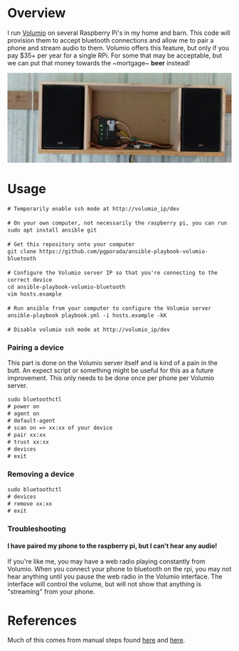 # Overview
I run [Volumio](https://volumio.org/) on several Raspberry Pi's in my home and barn. This code will provision them to accept bluetooth connections and allow me to pair a phone and stream audio to them. Volumio offers this feature, but only if you pay $35+ per year for a single RPi. For some that may be acceptable, but we can put that money towards the ~mortgage~ **beer** instead!

![](imgs/radio.png)

# Usage

    # Temporarily enable ssh mode at http://volumio_ip/dev

    # On your own computer, not necessarily the raspberry pi, you can run
    sudo apt install ansible git

    # Get this repository onto your computer
    git clone https://github.com/pgporada/ansible-playbook-volumio-bluetooth

    # Configure the Volumio server IP so that you're connecting to the correct device
    cd ansible-playbook-volumio-bluetooth
    vim hosts.example

    # Run ansible from your computer to configure the Volumio server
    ansible-playbook playbook.yml -i hosts.example -kK

    # Disable volumio ssh mode at http://volumio_ip/dev

### Pairing a device
This part is done on the Volumio server itself and is kind of a pain in the butt. An expect script or something might be useful for this as a future improvement. This only needs to be done once per phone per Volumio server.

    sudo bluetoothctl
    # power on
    # agent on
    # default-agent
    # scan on => xx:xx of your device
    # pair xx:xx
    # trust xx:xx
    # devices
    # exit

### Removing a device

    sudo bluetoothctl
    # devices
    # remove xx:xx
    # exit

### Troubleshooting

#### I have paired my phone to the raspberry pi, but I can't hear any audio!
If you're like me, you may have a web radio playing constantly from Volumio. When you connect your phone to bluetooth on the rpi, you may not hear anything until you pause the web radio in the Volumio interface. The interface will control the volume, but will not show that anything is "streaming" from your phone.

# References
Much of this comes from manual steps found [here](https://forum.volumio.org/volumio-bluetooth-receiver-t8937.html) and [here](https://www.raspberrypi.org/forums/viewtopic.php?f=38&t=247892).

